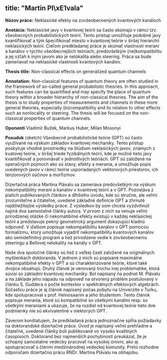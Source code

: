 title: "Martin Pl\xE1vala"
---
**Názov práce:** Neklasické efekty na zovšeobecnených kvantových kanáloch

**Anotácia:** Neklasické javy v kvantovej teórii sa často skúmajú v rámci tzv. všeobecných probabilistických teórií. Tento prístup umožňuje podobné javy  kvantifikovať a tým špecifikovať miesto v kvantovej teórie v širšej hierarchii neklasických teórií. Cieľom predkladanej práce je skúmať vlastnosti meraní a kanálov v týchto všeobecnejších teóriach, predovšetkým (ne)kompatibilitu a jej vzťah k iným javom ako je nelokalita alebo steering. Práca sa bude zameriavať na neklasické vlastnosti kvantových kanálov.



**Thesis title:** Non-classical effects on generalized quantum channels

**Annotation:** Non-classical features of quantum theory are often studied in the framework of so-called general probabilistic theories. In this approach, such features can be quantified and may specify the place of quantum theory within a broader hierarchy of non-classical theories. The aim of the thesis is to study  properties of measurements and channels in these more general theories, especially (in)compatibility and its relation to other effects such as nonlocality or steering. The thesis will be focused on 
the non-classical properties of quantum channels. 

  
**Oponenti** Vladimír Bužek, Markus Huber, Milan Mosonyi


**Posudok** (sketch) Všeobecné probabilistické teórie (GPT) sú často využívané na výskum základov kvantovej mechaniky.
Tento prístup poskytuje vhodné prostriedky na štúdium neklasických javov, známych z kvatovej teórie, v širšej  triede fyzikálnych teórií, kde je možné tieto javy kvantifikovať a porovnávať v jednotlivých teóriách. GPT sú založené na operačných pojmoch ako sú stavy, efekty a merania, a umožňuje popis uvedených javov v rámci teórie usporiadaných vektorových priestorov, ich tenzorových súčinov a morfizmov.

Dizertačná práca Martina Plávalu sa zameriava predovšetkým na výskum nekompatibility meraní a kanálov v kvantovej teórii a v  GPT. 
Pozostáva z piatich publikovaných článkov a dlhšieho úvodu, kde sú stručne, ale veľmi zrozumiteľne a čitateľne,
uvedené základné definície GPT a zhrnuté  najdôležitejšie výsledky práce. Z výsledkov by som chcela vyzdvihnúť najmä dva samostatné články autora. V prvom z nich sa venuje veľmi prirodzenej otázke či nekomatibilné efekty existujú v každej neklasickej teórii a 
predstavuje pekný geometrický argument dokazujúci kladnú odpoveď. V ďalšom popisuje nekompatibilitu kanálov v GPT pomocou formalizmu, 
ktorý umožňuje vyjadriť nekompatibilitu kvantových kanálov ako semidefinitný program a tiež prirodzene vedie k zovšeobecneniu steeringu a Bellovej nelokality na kanály v GPT.

 Naše dva spoločné články  sú tiež z veľkej časti založené na originálnych myšlienkach doktoranda. 
V jednom z mich sú popísané maximálne nekompatibilné efekty v GPT a sú charakterizované teórie, ktoré také dvojice obsahujú. Druhý článok je venovaný trochu inej problematike, ktorá súvisí so základmi kvantovej mechaniky. Bol napísaný na podnet M. Plávalu a na základe jeho nápadu na  odpoveď na otvorený problém postulovaný v článku S. Guddera o počte kontextov v spektrálnych efektových algebrách. Súčasťou práce je aj článok napísaný počas pobytu na Univerzite v Turku, kde spolupracoval s prof. Heinosaarim a jeho študentom.  Tento článok popisuje merania, ktoré sú kompatibilné so všetkými kanálmi resp. so všetkými meraniami a ukazuje, že na rozdiel od kvantovej teórie tieto dve podmienky nie sú ekvivalentné v niektorých GPT. 

Záverom konštatujem, že predkladaná práca jednoznačne spĺňa požiadavky na doktorandské dizertačné práce. Úvod je napísaný veľmi prehľadne a čitateľne, uvedené články boli publikované vo vysoko kvalitných časopisoch. Doktorand  bez najmenších pochybností preukázal, že je schopný samostatne vedecky pracovať na vysokej úrovni, ako aj spolupracovať s členmi medzinárodnej vedeckej komunity. Preto rozhodne odporúčam dizertačnú prácu RNDr. Martina Plávalu na obhajobu.



